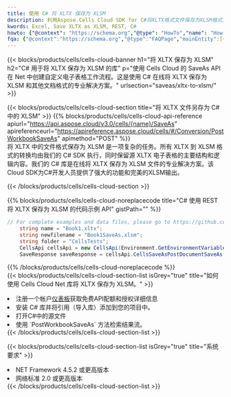 ```yaml
---
title: 使用 C# 将 XLTX 保存为 XLSM
description: 利用Aspose.Cells Cloud SDK for C#将XLTX格式文件保存为XLSM格式文件。
kwords: Excel, Save XLTX as XLSM, REST, C#
howto: {"@context": "https://schema.org","@type": "HowTo","name": "How to save XLTX as XLSM using the Cells Cloud Net library.","description": "How to save XLTX as XLSM using the Cells Cloud Net library.","image": {"@type": "ImageObject"},"url": "/net/saveas/xltx-to-xlsm/","step": [{ "@type": "HowToStep","name": "How to save XLTX as XLSM using the Cells Cloud Net library. step 1", "image": {"@type": "ImageObject",},"url": "/net/saveas/xltx-to-xlsm/","text": "Register an account at <a href='https://dashboard.aspose.cloud/'>Dashboard</a> to get free API quota & authorization details",},{ "@type": "HowToStep","name": "How to save XLTX as XLSM using the Cells Cloud Net library. step 1", "image": {"@type": "ImageObject",},"url": "/net/saveas/xltx-to-xlsm/","text": "Install C# library and add the reference (import the library) to your project.",},{ "@type": "HowToStep","name": "How to save XLTX as XLSM using the Cells Cloud Net library. step 1", "image": {"@type": "ImageObject",},"url": "/net/saveas/xltx-to-xlsm/","text": "Open the source file in C#",},{ "@type": "HowToStep","name": "How to save XLTX as XLSM using the Cells Cloud Net library. step 1", "image": {"@type": "ImageObject",},"url": "/net/saveas/xltx-to-xlsm/","text": "Use the `PostWorkbookSaveAs` method to retrieve the resulting stream.",}, ],"supply": {"@type": "HowToSupply","name": "document"},"tool": [{"@type": "HowToTool","name": "Visual Studio, Visual Studio Code, Rider"},{"@type": "HowToTool","name": "Aspose Cells"}],"totalTime": "PT6M"}
fqa: {"@context":"https://schema.org","@type":"FAQPage","mainEntity":[{"@type":"Question","name":"Why save file as other formats file in C# using REST API?","acceptedAnswer":{"@type":"Answer","text":"Documents are encoded in many ways, and some files may be incompatible with the software you use. To open and read such files, just save them as appropriate file formats.<br/><ol><li>Install .NET SDK and add the reference (import the library) to your project.</li><li>Open the source file in C# using REST API.</li><li>Call the PostWorkbookSaveAsRequest() method, passing an output filename with required extension.</li><li>Get the result of save as a separate file.</li></ol>"}},{"@type":"Question","name":"What file formats can I save as with your C# library?","acceptedAnswer":{"@type":"Answer","text":"We support a variety of file formats for conversion using .NET library, including XLSX, Excel, xls , PDF, CSV, HTML, Markdown, XML, PNG, JPG, TIFF, Json, TXT and many more."}},{"@type":"Question","name":"What is the maximum allowed file size for conversion using this .NET library?","acceptedAnswer":{"@type":"Answer","text":"There are no file size limits for format conversions using .NET library."}}]}
---
```

{{< blocks/products/cells/cells-cloud-banner h1="将 XLTX 保存为 XLSM" h2="C# 用于将 XLTX 保存为 XLSM 的库" p="使用 Cells Cloud 的 SaveAs API 在 Net 中创建自定义电子表格工作流程。这是使用 C# 在线将 XLTX 保存为 XLSM 和其他文档格式的专业解决方案。" urlsection="saveas/xltx-to-xlsm/" >}}

{{< blocks/products/cells/cells-cloud-section title="将 XLTX 文件另存为 C# 中的 XLSM" >}}
{{% blocks/products/cells/cells-cloud-api-reference apiurl="https://api.aspose.cloud/v3.0/cells/{name}/SaveAs" apireferenceurl="https://apireference.aspose.cloud/cells/#/Conversion/PostWorkbookSaveAs" apimethod="POST" %}}
<br/>
将 XLTX 中的文件格式保存为 XLSM 是一项复杂的任务。所有 XLTX 到 XLSM 格式的转换均由我们的 C# SDK 执行，同时保留源 XLTX 电子表格的主要结构和逻辑内容。我们的 C# 库是在线将 XLTX 保存为 XLSM 文件的专业解决方案。该Cloud SDK为C#开发人员提供了强大的功能和完美的XLSM输出。

{{< /blocks/products/cells/cells-cloud-section >}}

{{% blocks/products/cells/cells-cloud-noreplacecode title="C# 使用 REST 将 XLTX 保存为 XLSM 的代码示例 API" gistPath="" %}}
  
```cs
// For complete examples and data files, please go to https://github.com/aspose-cells-cloud/aspose-cells-cloud-dotnet/
    string name = "Book1.xltx";
    string newfilename = "Book1SaveAs.xlsm";
    string folder = "CellsTests";
    CellsApi cellsApi = new CellsApi(Environment.GetEnvironmentVariable("ProductClientId"), Environment.GetEnvironmentVariable("ProductClientSecret"));
    SaveResponse saveResponse = cellsApi.CellsSaveAsPostDocumentSaveAs(name, null, newfilename, null,null,folder);
```
  
{{% /blocks/products/cells/cells-cloud-noreplacecode %}}
<br/>
{{< blocks/products/cells/cells-cloud-section-list isGrey="true" title="如何使用 Cells Cloud Net 库将 XLTX 保存为 XLSM。" >}}
<li>注册一个帐户<a href="https://dashboard.aspose.cloud/">仪表板</a>获取免费API配额和授权详细信息</li>
<li>安装 C# 库并将引用（导入库）添加到您的项目中。</li>
<li>打开C#中的源文件</li>
<li>使用 `PostWorkbookSaveAs` 方法检索结果流。</li>
{{< /blocks/products/cells/cells-cloud-section-list >}}

{{< blocks/products/cells/cells-cloud-section-list isGrey="true" title="系统要求" >}}
<li>NET Framework 4.5.2 或更高版本</li>
<li>网络标准 2.0 或更高版本</li>
{{< /blocks/products/cells/cells-cloud-section-list >}}
